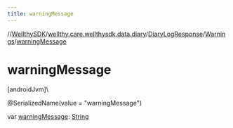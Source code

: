 ```yaml
---
title: warningMessage
---
```

//[WellthySDK](../../../../index.html)/[wellthy.care.wellthysdk.data.diary](../../index.html)/[DiaryLogResponse](../index.html)/[Warnings](index.html)/[warningMessage](warning-message.html)



# warningMessage



[androidJvm]\




@SerializedName(value = "warningMessage")



var [warningMessage](warning-message.html): [String](https://kotlinlang.org/api/latest/jvm/stdlib/kotlin/-string/index.html)





